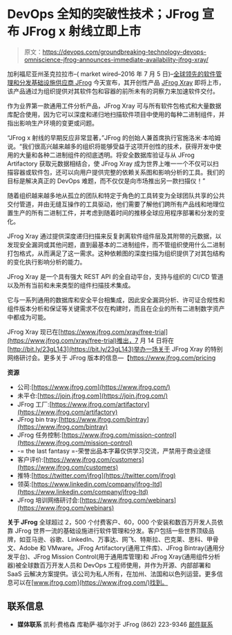 # DevOps 全知的突破性技术；JFrog 宣布 JFrog x 射线立即上市

> 原文：<https://devops.com/groundbreaking-technology-devops-omniscience-jfrog-announces-immediate-availability-jfrog-xray/>

加利福尼亚州圣克拉拉市–( market wired–2016 年 7 月 5 日)–[全球领先的软件管理和分发基础设施供应商 JFrog](https://www.jfrog.com/) 今天宣布，其开创性产品 [JFrog Xray](https://www.jfrog.com/xray/) 即将上市，该产品通过为组织提供对其软件包和容器的前所未有的洞察力来加速软件交付。

作为业界第一款通用工件分析产品，JFrog Xray 可与所有软件包格式和大量数据库配合使用，因为它可以深度和递归地扫描软件项目中使用的每种二进制组件，并指出影响生产环境的变更或问题。

“JFrog x 射线的早期反应非常显著，”JFrog 的创始人兼首席执行官施洛米·本哈姆说。“我们很高兴越来越多的组织将能够受益于这项开创性的技术，获得开发中使用的大量和各种二进制组件的彻底透明。将安全数据库验证与从 JFrog Artifactory 获取元数据相结合，使 JFrog Xray 成为世界上唯一一个不仅可以扫描容器或软件包，还可以向用户提供完整的依赖关系图和影响分析的工具。我们的目标是解决真正的 DevOps 难题，而不仅仅是向市场推出另一款扫描仪！”

随着组织越来越多地从孤立的团队和特定于角色的工具转变为全球团队共享的公共交付管道，并由无缝互操作的工具驱动，他们需要了解他们跨所有产品线和地理位置生产的所有二进制工件，并考虑到随着时间的推移全球应用程序部署和分发的变化。

JFrog Xray 通过提供深度递归扫描来反复剥离软件组件层及其附带的元数据，以发现安全漏洞或其他问题，直到最基本的二进制组件，而不管组织使用什么二进制打包格式，从而满足了这一需求。这种依赖图的深度扫描为组织提供了对其包结构的变化执行影响分析的能力。

JFrog Xray 是一个具有强大 REST API 的全自动平台，支持与组织的 CI/CD 管道以及所有当前和未来类型的组件扫描技术集成。

它与一系列通用的数据库和安全平台相集成，因此安全漏洞分析、许可证合规性和组件版本分析和保证等关键需求不仅在构建时，而且在企业的所有二进制数字资产中都成为可能。

JFrog Xray 现已在[https://www.jfrog.com/xray/free-trial](https://www.jfrog.com/xray/free-trial)推出，7 月 14 日将在[http://bit.ly/23gL143](https://bit.ly/23gL143)举办一场关于 JFrog Xray 的特别网络研讨会。更多关于 JFrog 版本的信息—【https://www.jfrog.com/pricing 

**资源**

*   公司:[https://www.jfrog.com](https://www.jfrog.com/)
*   未平仓:[https://join.jfrog.com](https://join.jfrog.com/)
*   JFrog 工厂:[https://www.jfrog.com/artifactory](https://www.jfrog.com/artifactory)
*   JFrog bin tray:[https://www.jfrog.com/bintray](https://www.jfrog.com/bintray)
*   JFrog 任务控制:[https://www.jfrog.com/mission-control](https://www.jfrog.com/mission-control)
*   -= the last fantasy =-荣誉出品本字幕仅供学习交流，严禁用于商业途径
*   客户评价:[https://www.jfrog.com/customers](https://www.jfrog.com/customers)
*   推特:[https://twitter.com/jfrog](https://twitter.com/jfrog)
*   领英:[https://www.linkedin.com/company/jfrog-ltd](https://www.linkedin.com/company/jfrog-ltd)
*   JFrog 培训网络研讨会:[https://www.jfrog.com/webinars](https://www.jfrog.com/webinars)

**关于 JFrog** 全球超过 2，500 个付费客户、60，000 个安装和数百万开发人员依靠 JFrog 世界一流的基础设施进行软件管理和分发。客户包括一些世界顶级品牌，如亚马逊、谷歌、LinkedIn、万事达、网飞、特斯拉、巴克莱、思科、甲骨文、Adobe 和 VMware。JFrog Artifactory(通用工件库)、JFrog Bintray(通用分发平台)、JFrog Mission Control(用于通用库管理)和 JFrog Xray(通用组件分析器)被全球数百万开发人员和 DevOps 工程师使用，并作为开源、内部部署和 SaaS 云解决方案提供。该公司为私人所有，在加州、法国和以色列运营。更多信息可以在[www.jfrog.com](https://www.jfrog.com/)找到。

## 联系信息

*   **媒体联系** 凯利·费格森
    库勒萨·福尔对于 JFrog
    (862) 223-9346
    [邮件联系](http://www2.marketwire.com/mw/emailprcntct?id=451A90C5AE8B073E)